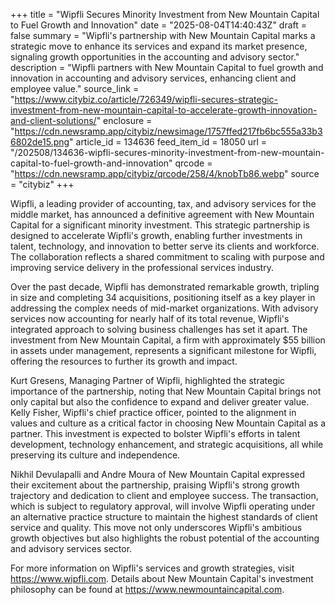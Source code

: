+++
title = "Wipfli Secures Minority Investment from New Mountain Capital to Fuel Growth and Innovation"
date = "2025-08-04T14:40:43Z"
draft = false
summary = "Wipfli's partnership with New Mountain Capital marks a strategic move to enhance its services and expand its market presence, signaling growth opportunities in the accounting and advisory sector."
description = "Wipfli partners with New Mountain Capital to fuel growth and innovation in accounting and advisory services, enhancing client and employee value."
source_link = "https://www.citybiz.co/article/726349/wipfli-secures-strategic-investment-from-new-mountain-capital-to-accelerate-growth-innovation-and-client-solutions/"
enclosure = "https://cdn.newsramp.app/citybiz/newsimage/1757ffed217fb6bc555a33b36802de15.png"
article_id = 134636
feed_item_id = 18050
url = "/202508/134636-wipfli-secures-minority-investment-from-new-mountain-capital-to-fuel-growth-and-innovation"
qrcode = "https://cdn.newsramp.app/citybiz/qrcode/258/4/knobTb86.webp"
source = "citybiz"
+++

<p>Wipfli, a leading provider of accounting, tax, and advisory services for the middle market, has announced a definitive agreement with New Mountain Capital for a significant minority investment. This strategic partnership is designed to accelerate Wipfli's growth, enabling further investments in talent, technology, and innovation to better serve its clients and workforce. The collaboration reflects a shared commitment to scaling with purpose and improving service delivery in the professional services industry.</p><p>Over the past decade, Wipfli has demonstrated remarkable growth, tripling in size and completing 34 acquisitions, positioning itself as a key player in addressing the complex needs of mid-market organizations. With advisory services now accounting for nearly half of its total revenue, Wipfli's integrated approach to solving business challenges has set it apart. The investment from New Mountain Capital, a firm with approximately $55 billion in assets under management, represents a significant milestone for Wipfli, offering the resources to further its growth and impact.</p><p>Kurt Gresens, Managing Partner of Wipfli, highlighted the strategic importance of the partnership, noting that New Mountain Capital brings not only capital but also the confidence to expand and deliver greater value. Kelly Fisher, Wipfli's chief practice officer, pointed to the alignment in values and culture as a critical factor in choosing New Mountain Capital as a partner. This investment is expected to bolster Wipfli's efforts in talent development, technology enhancement, and strategic acquisitions, all while preserving its culture and independence.</p><p>Nikhil Devulapalli and Andre Moura of New Mountain Capital expressed their excitement about the partnership, praising Wipfli's strong growth trajectory and dedication to client and employee success. The transaction, which is subject to regulatory approval, will involve Wipfli operating under an alternative practice structure to maintain the highest standards of client service and quality. This move not only underscores Wipfli's ambitious growth objectives but also highlights the robust potential of the accounting and advisory services sector.</p><p>For more information on Wipfli's services and growth strategies, visit <a href='https://www.wipfli.com' rel='nofollow' target='_blank'>https://www.wipfli.com</a>. Details about New Mountain Capital's investment philosophy can be found at <a href='https://www.newmountaincapital.com' rel='nofollow' target='_blank'>https://www.newmountaincapital.com</a>.</p>